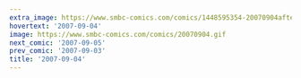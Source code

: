 ```yaml
---
extra_image: https://www.smbc-comics.com/comics/1448595354-20070904after.png
hovertext: '2007-09-04'
image: https://www.smbc-comics.com/comics/20070904.gif
next_comic: '2007-09-05'
prev_comic: '2007-09-03'
title: '2007-09-04'
---
```


